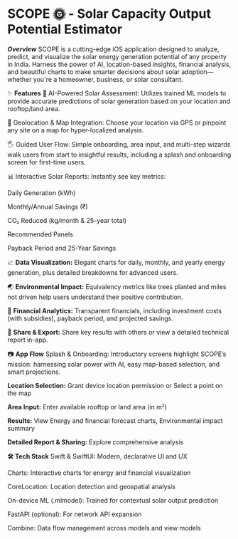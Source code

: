 # SCOPE 🌞 - Solar Capacity Output Potential Estimator

***Overview***
SCOPE is a cutting-edge iOS application designed to analyze, predict, and visualize the solar energy generation potential of any property in India. Harness the power of AI, location-based insights, financial analysis, and beautiful charts to make smarter decisions about solar adoption—whether you're a homeowner, business, or solar consultant.

✨ **Features**
🚀 AI-Powered Solar Assessment:
Utilizes trained ML models to provide accurate predictions of solar generation based on your location and rooftop/land area.

📍 Geolocation & Map Integration:
Choose your location via GPS or pinpoint any site on a map for hyper-localized analysis.

🖐️ Guided User Flow:
Simple onboarding, area input, and multi-step wizards walk users from start to insightful results, including a splash and onboarding screen for first-time users.

📊 Interactive Solar Reports:
Instantly see key metrics:

Daily Generation (kWh)

Monthly/Annual Savings (₹)

CO₂ Reduced (kg/month & 25-year total)

Recommended Panels

Payback Period and 25-Year Savings

📈 **Data Visualization:**
Elegant charts for daily, monthly, and yearly energy generation, plus detailed breakdowns for advanced users.

🌏 **Environmental Impact:**
Equivalency metrics like trees planted and miles not driven help users understand their positive contribution.

💸 **Financial Analytics:**
Transparent financials, including investment costs (with subsidies), payback period, and projected savings.

🔀 **Share & Export:**
Share key results with others or view a detailed technical report in-app.

📷 **App Flow**
Splash & Onboarding:
Introductory screens highlight SCOPE’s mission: harnessing solar power with AI, easy map-based selection, and smart projections.

**Location Selection:**
Grant device location permission or Select a point on the map

**Area Input:**
Enter available rooftop or land area (in m²)

**Results:**
View Energy and financial forecast charts, Environmental impact summary

**Detailed Report & Sharing:**
Explore comprehensive analysis

**🛠 Tech Stack**
Swift & SwiftUI: Modern, declarative UI and UX

Charts: Interactive charts for energy and financial visualization

CoreLocation: Location detection and geospatial analysis

On-device ML (.mlmodel): Trained for contextual solar output prediction

FastAPI (optional): For network API expansion

Combine: Data flow management across models and view models



